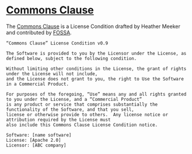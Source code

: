 # [Commons Clause](http://commonsclause.com)

The [Commons Clause](http://commonsclause.com) is a License Condition drafted by Heather Meeker and contributed by [FOSSA](https://fossa.io).

```
“Commons Clause” License Condition v0.9

The Software is provided to you by the Licensor under the License, as defined below, subject to the following condition. 

Without limiting other conditions in the License, the grant of rights under the License will not include, 
and the License does not grant to you, the right to Use the Software in a Commercial Product.  

For purposes of the foregoing, “Use” means any and all rights granted to you under the License, and a “Commercial Product” 
is any product or service that comprises substantially the functionality of the Software, and that you sell, 
license or otherwise provide to others.  Any license notice or attribution required by the License must 
also include this Commons Clause License Condition notice.

Software: [name software]
License: [Apache 2.0]
Licensor: [ABC company]
```